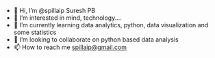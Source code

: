 - 👋 Hi, I’m @spillaip Suresh PB
- 👀 I’m interested in mind, technology.... 
- 🌱 I’m currently learning data analytics, python, data visualization and some statistics
- 💞️ I’m looking to collaborate on python based data analysis
- 📫 How to reach me spillaip@gmail.com

<!---
spillaip/spillaip is a ✨ special ✨ repository because its `README.md` (this file) appears on your GitHub profile.
You can click the Preview link to take a look at your changes.
--->
